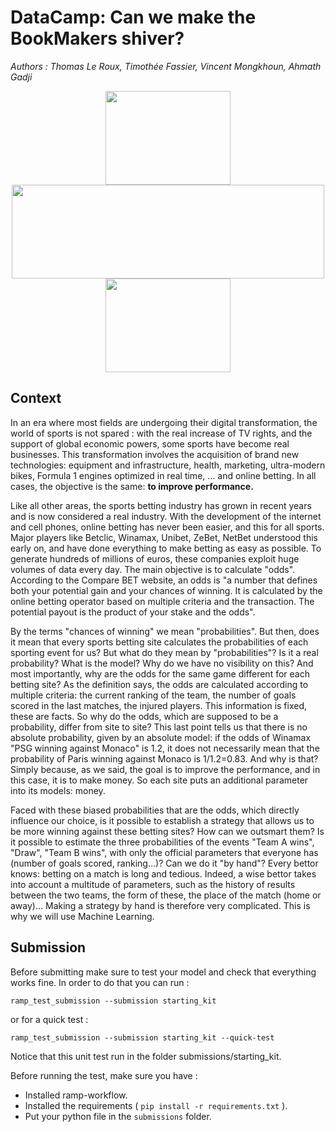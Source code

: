 # DataCamp: Can we make the BookMakers shiver?
*Authors : Thomas Le Roux, Timothée Fassier, Vincent Mongkhoun, Ahmath Gadji* 
<p align="center">
	<img width="200px" height="150px" src="https://upload.wikimedia.org/wikipedia/commons/6/6e/Football_%28soccer_ball%29.svg" />
	<img width="500" height="150" src="https://upload.wikimedia.org/wikipedia/commons/5/55/Parions_Sport_Logo_%282019%29.png" />
	<img width="200px" height="150px" src="https://upload.wikimedia.org/wikipedia/commons/f/fe/Logo_Betclic_2019.svg" />
	
</p>

## Context

In an era where most fields are undergoing their digital transformation, the world of sports is not spared : with the real increase of TV rights, and the support of global economic powers, some sports have become real businesses. This transformation involves the acquisition of brand new technologies: equipment and infrastructure, health, marketing, ultra-modern bikes, Formula 1 engines optimized in real time, ... and online betting. In all cases, the objective is the same: **to improve performance.**

Like all other areas, the sports betting industry has grown in recent years and is now considered a real industry. With the development of the internet and cell phones, online betting has never been easier, and this for all sports. Major players like Betclic, Winamax, Unibet, ZeBet, NetBet understood this early on, and have done everything to make betting as easy as possible. To generate hundreds of millions of euros, these companies exploit huge volumes of data every day. The main objective is to calculate "odds". According to the Compare BET website, an odds is "a number that defines both your potential gain and your chances of winning. It is calculated by the online betting operator based on multiple criteria and the transaction. The potential payout is the product of your stake and the odds".

By the terms "chances of winning" we mean "probabilities". But then, does it mean that every sports betting site calculates the probabilities of each sporting event for us? But what do they mean by "probabilities"? Is it a real probability? What is the model? Why do we have no visibility on this? And most importantly, why are the odds for the same game different for each betting site? As the definition says, the odds are calculated according to multiple criteria: the current ranking of the team, the number of goals scored in the last matches, the injured players. This information is fixed, these are facts. So why do the odds, which are supposed to be a probability, differ from site to site? This last point tells us that there is no absolute probability, given by an absolute model: if the odds of Winamax "PSG winning against Monaco" is 1.2, it does not necessarily mean that the probability of Paris winning against Monaco is 1/1.2=0.83. And why is that? Simply because, as we said, the goal is to improve the performance, and in this case, it is to make money. So each site puts an additional parameter into its models: money.

Faced with these biased probabilities that are the odds, which directly influence our choice, is it possible to establish a strategy that allows us to be more winning against these betting sites? How can we outsmart them? Is it possible to estimate the three probabilities of the events "Team A wins", "Draw", "Team B wins", with only the official parameters that everyone has (number of goals scored, ranking...)? Can we do it "by hand"? Every bettor knows: betting on a match is long and tedious. Indeed, a wise bettor takes into account a multitude of parameters, such as the history of results between the two teams, the form of these, the place of the match (home or away)... Making a strategy by hand is therefore very complicated. This is why we will use Machine Learning.



## Submission

Before submitting make sure to test your model and check that everything works fine. 
In order to do that you can run : 

`ramp_test_submission --submission starting_kit` 

or for a quick test : 

`ramp_test_submission --submission starting_kit --quick-test`


Notice that this unit test run in the folder submissions/starting_kit.

Before running the test, make sure you have :
* Installed ramp-workflow.
* Installed the requirements ( `pip install -r requirements.txt` ).
* Put your python file in the `submissions` folder.

 
